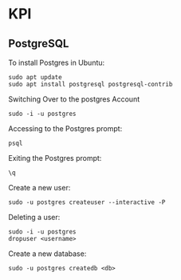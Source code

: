 # KPI
## PostgreSQL
To install Postgres in Ubuntu:
```
sudo apt update
sudo apt install postgresql postgresql-contrib
```
Switching Over to the postgres Account
```
sudo -i -u postgres
```
Accessing to the Postgres prompt:
```
psql
```
Exiting the Postgres prompt:
```
\q
```
Create a new user:
```
sudo -u postgres createuser --interactive -P
```
Deleting a user:
```
sudo -i -u postgres
dropuser <username>
```
Create a new database:
```
sudo -u postgres createdb <db>
```
